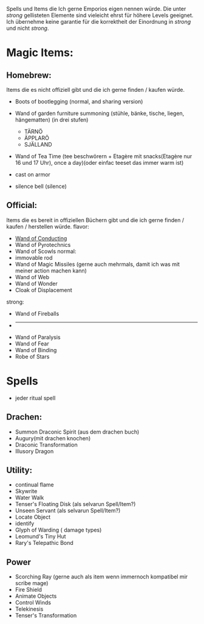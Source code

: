Spells und Items die Ich gerne Emporios eigen nennen würde. 
Die unter *strong*  gellisteten Elemente sind vieleicht ehrst für höhere Levels geeignet. Ich übernehme keine garantie für die korrektheit der Einordnung in *strong* und nicht *strong*.

# Magic Items:
## Homebrew:
Items die es nicht offiziell gibt und die ich gerne finden / kaufen würde.

- Boots of bootlegging (normal, and sharing version)

- Wand of garden furniture summoning (stühle, bänke, tische, liegen, hängematten) (in drei stufen)
	- TÄRNÖ
	- ÄPPLARÖ
	- SJÄLLAND

- Wand of Tea Time (tee beschwörern + Etagère mit snacks(Etagère nur 16 und 17 Uhr), once a day)(oder einfac teeset das immer warm ist)

- cast on armor
- silence bell (silence)

## Official:
Items die es bereit in offiziellen Büchern gibt und die ich gerne finden / kaufen / herstellen würde.
flavor:
- [Wand of Conducting](https://5e.tools/items.html#wand%20of%20conducting_xge)
- Wand of Pyrotechnics
- Wand of Scowls
normal:
- immovable rod
- Wand of Magic Missiles (gerne auch mehrmals, damit ich was mit meiner action machen kann)
- Wand of Web
- Wand of Wonder
- Cloak of Displacement

strong:
- Wand of Fireballs
-  ___
- Wand of Paralysis
- Wand of Fear
- Wand of Binding
- Robe of Stars










# Spells
- jeder ritual spell
## Drachen:
- Summon Draconic Spirit (aus dem drachen buch)
- Augury(mit drachen knochen)
- Draconic Transformation
- Illusory Dragon



## Utility:
- continual flame
- Skywrite
- Water Walk
- Tenser's Floating Disk (als selvarun Spell/Item?)
- Unseen Servant (als selvarun Spell/Item?)
- Locate Object
- identify
- Glyph of Warding ( damage types)
- Leomund's Tiny Hut
- Rary's Telepathic Bond

## Power
- Scorching Ray (gerne auch als item wenn immernoch kompatibel mir scribe mage)
- Fire Shield
- Animate Objects
- Control Winds
- Telekinesis
- Tenser's Transformation